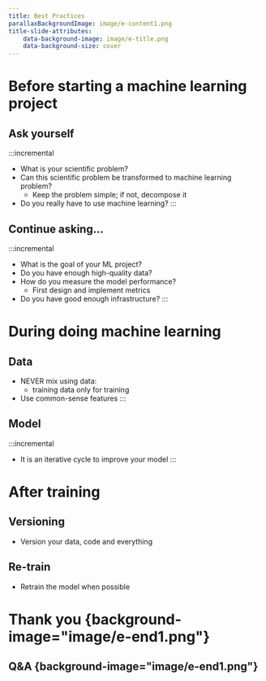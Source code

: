 ```yaml
---
title: Best Practices
parallaxBackgroundImage: image/e-content1.png
title-slide-attributes:
    data-background-image: image/e-title.png
    data-background-size: cover
---
```


# Before starting a machine learning project
## Ask yourself

:::incremental
- What is your scientific problem?
- Can this scientific problem be transformed to machine learning problem?
  - Keep the problem simple; if not, decompose it
- Do you really have to use machine learning?
:::

## Continue asking...

:::incremental
- What is the goal of your ML project?
- Do you have enough high-quality data?
- How do you measure the model performance?
  - First design and implement metrics
- Do you have good enough infrastructure?
:::

# During doing machine learning

## Data
- NEVER mix using data:
  - training data only for training
- Use common-sense features
:::


## Model
:::incremental
  - It is an iterative cycle to improve your model
:::

# After training

## Versioning
- Version your data, code and everything

## Re-train
- Retrain the model when possible

# Thank you {background-image="image/e-end1.png"}
## Q&A {background-image="image/e-end1.png"}